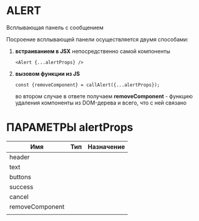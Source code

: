 # ALERT

Всплывающая панель с сообщением

Посроение всплывающей панели осуществляется двумя способами:

1. **встраиванием в JSX** непосредственно самой компоненты
    ````
    <Alert {...alertProps} />
    ````
2. **вызовом функции из JS**

    ````
    const {removeComponent} = callAlert({...alertProps});
    ````
   во втором случае в ответе получаем **removeComponent** - функцию удаления компоненты
   из DOM-дерева и всего, что с ней связано

# ПАРАМЕТРЫ alertProps

| Имя                  | Тип       | Назначение                                                                        |
|----------------------|-----------|-----------------------------------------------------------------------------------|
| header               | |                      |
| text | |   |
| buttons | |   |
| success | |   |
| cancel | |   |
| removeComponent | |   |
|  | |   |

